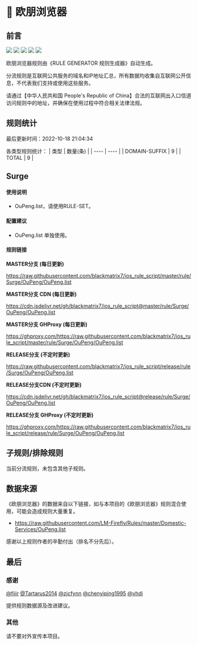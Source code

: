 # 🧸 欧朋浏览器

## 前言

![](https://shields.io/badge/-移除重复规则-ff69b4) ![](https://shields.io/badge/-DOMAIN与DOMAIN--SUFFIX合并-green) ![](https://shields.io/badge/-DOMAIN--SUFFIX间合并-critical) ![](https://shields.io/badge/-DOMAIN--SUFFIX与DOMAIN--KEYWORD合并-blue) ![](https://shields.io/badge/-IP--CIDR(6)合并-blueviolet) 

欧朋浏览器规则由《RULE GENERATOR 规则生成器》自动生成。

分流规则是互联网公共服务的域名和IP地址汇总，所有数据均收集自互联网公开信息，不代表我们支持或使用这些服务。

请通过【中华人民共和国 People's Republic of China】合法的互联网出入口信道访问规则中的地址，并确保在使用过程中符合相关法律法规。

## 规则统计

最后更新时间：2022-10-18 21:04:34

各类型规则统计：
| 类型 | 数量(条)  | 
| ---- | ----  |
| DOMAIN-SUFFIX | 9  | 
| TOTAL | 9  | 


## Surge 

#### 使用说明
- OuPeng.list，请使用RULE-SET。

#### 配置建议
- OuPeng.list 单独使用。

#### 规则链接
**MASTER分支 (每日更新)**

https://raw.githubusercontent.com/blackmatrix7/ios_rule_script/master/rule/Surge/OuPeng/OuPeng.list

**MASTER分支 CDN (每日更新)**

https://cdn.jsdelivr.net/gh/blackmatrix7/ios_rule_script@master/rule/Surge/OuPeng/OuPeng.list

**MASTER分支 GHProxy (每日更新)**

https://ghproxy.com/https://raw.githubusercontent.com/blackmatrix7/ios_rule_script/master/rule/Surge/OuPeng/OuPeng.list

**RELEASE分支 (不定时更新)**

https://raw.githubusercontent.com/blackmatrix7/ios_rule_script/release/rule/Surge/OuPeng/OuPeng.list

**RELEASE分支CDN (不定时更新)**

https://cdn.jsdelivr.net/gh/blackmatrix7/ios_rule_script@release/rule/Surge/OuPeng/OuPeng.list

**RELEASE分支 GHProxy (不定时更新)**

https://ghproxy.com/https://raw.githubusercontent.com/blackmatrix7/ios_rule_script/release/rule/Surge/OuPeng/OuPeng.list

## 子规则/排除规则


当前分流规则，未包含其他子规则。

## 数据来源

《欧朋浏览器》的数据来自以下链接，如与本项目的《欧朋浏览器》规则混合使用，可能会造成规则大量重复。

- https://raw.githubusercontent.com/LM-Firefly/Rules/master/Domestic-Services/OuPeng.list


感谢以上规则作者的辛勤付出（排名不分先后）。

## 最后

### 感谢

[@fiiir](https://github.com/fiiir) [@Tartarus2014](https://github.com/Tartarus2014) [@zjcfynn](https://github.com/zjcfynn) [@chenyiping1995](https://github.com/chenyiping1995) [@vhdj](https://github.com/vhdj)

提供规则数据源及改进建议。

### 其他

请不要对外宣传本项目。